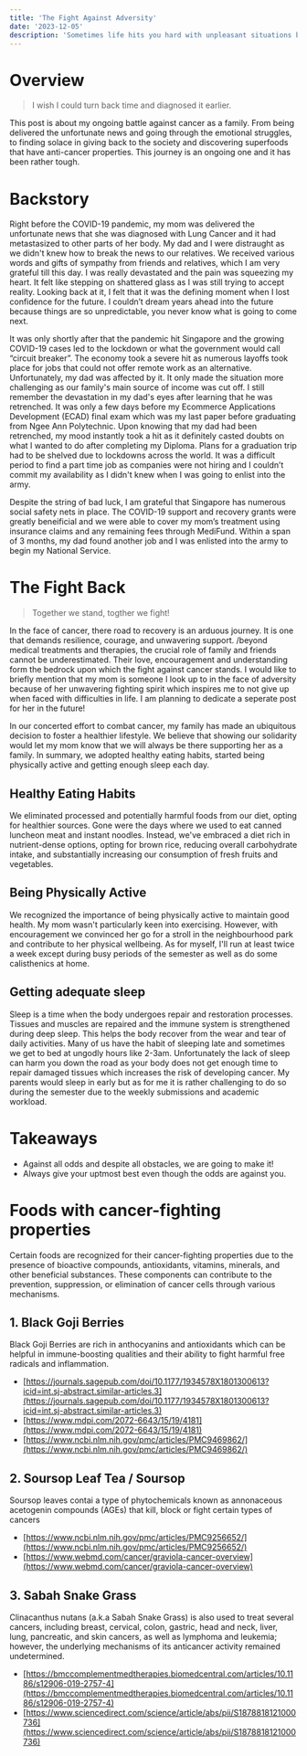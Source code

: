 ```yaml
---
title: 'The Fight Against Adversity'
date: '2023-12-05'
description: 'Sometimes life hits you hard with unpleasant situations but do not give up! Stand up and fight back!'
---
```


# Overview
> I wish I could turn back time and diagnosed it earlier.

This post is about my ongoing battle against cancer as a family. From being delivered the unfortunate news and going through the emotional struggles, to finding solace in giving back to the society and discovering superfoods that have anti-cancer properties. This journey is an ongoing one and it has been rather tough. 

# Backstory
Right before the COVID-19 pandemic, my mom was delivered the unfortunate news that she was diagnosed with Lung Cancer and it had metastasized to other parts of her body. My dad and I were distraught as we didn't knew how to break the news to our relatives. We received various words and gifts of sympathy from friends and relatives, which I am very grateful till this day. I was really devastated and the pain was squeezing my heart. It felt like stepping on shattered glass as I was still trying to accept reality. Looking back at it, I felt that it was the defining moment when I lost confidence for the future. I couldn’t dream years ahead into the future because things are so unpredictable, you never know what is going to come next.

It was only shortly after that the pandemic hit Singapore and the growing COVID-19 cases led to the lockdown or what the government would call “circuit breaker”. The economy took a severe hit as numerous layoffs took place for jobs that could not offer remote work as an alternative. Unfortunately, my dad was affected by it. It only made the situation more challenging as our family's main source of income was cut off. I still remember the devastation in my dad's eyes after learning that he was retrenched. It was only a few days before my Ecommerce Applications Development (ECAD) final exam which was my last paper before graduating from Ngee Ann Polytechnic. Upon knowing that my dad had been retrenched, my mood instantly took a hit as it definitely casted doubts on what I wanted to do after completing my Diploma. Plans for a graduation trip had to be shelved due to lockdowns across the world. It was a difficult period to find a part time job as companies were not hiring and I couldn’t commit my availability as I didn't knew when I was going to enlist into the army.

Despite the string of bad luck, I am grateful that Singapore has numerous social safety nets in place. The COVID-19 support and recovery grants were greatly beneificial and we were able to cover my mom’s treatment using insurance claims and any remaining fees through MediFund. Within a span of 3 months, my dad found another job and I was enlisted into the army to begin my National Service.


# The Fight Back
> Together we stand, togther we fight!

In the face of cancer, there road to recovery is an arduous journey. It is one that demands resilience, courage, and unwavering support. /beyond medical treatments and therapies, the crucial role of family and friends cannot be underestimated. Their love, encouragement and understanding form the bedrock upon which the fight against cancer stands. I would like to briefly mention that my mom is someone I look up to in the face of adversity because of her unwavering fighting spirit which inspires me to not give up when faced with difficulties in life. I am planning to dedicate a seperate post for her in the future!

In our concerted effort to combat cancer, my family has made an ubiquitous decision to foster a healthier lifestyle. We believe that showing our solidarity would let my mom know that we will always be there supporting her as a family. In summary, we adopted healthy eating habits, started being physically active and getting enough sleep each day.

## Healthy Eating Habits
We eliminated processed and potentially harmful foods from our diet, opting for healthier sources. Gone were the days where we used to eat canned luncheon meat and instant noodles. Instead, we've embraced a diet rich in nutrient-dense options, opting for brown rice, reducing overall carbohydrate intake, and substantially increasing our consumption of fresh fruits and vegetables.

## Being Physically Active
We recognized the importance of being physically active to maintain good health. My mom wasn't particularly keen into exercising. However, with encouragement we convinced her go for a stroll in the neighbourhood park and contribute to her physical wellbeing. As for myself, I'll run at least twice a week except during busy periods of the semester as well as do some calisthenics at home.

## Getting adequate sleep
Sleep is a time when the body undergoes repair and restoration processes. Tissues and muscles are repaired and the immune system is strengthened during deep sleep. This helps the body recover from the wear and tear of daily activities. Many of us have the habit of sleeping late and sometimes we get to bed at ungodly hours like 2-3am. Unfortunately the lack of sleep can harm you down the road as your body does not get enough time to repair damaged tissues which increases the risk of developing cancer. My parents would sleep in early but as for me it is rather challenging to do so during the semester due to the weekly submissions and academic workload.

# Takeaways
- Against all odds and despite all obstacles, we are going to make it!
- Always give your uptmost best even though the odds are against you.

# Foods with cancer-fighting properties
Certain foods are recognized for their cancer-fighting properties due to the presence of bioactive compounds, antioxidants, vitamins, minerals, and other beneficial substances. These components can contribute to the prevention, suppression, or elimination of cancer cells through various mechanisms.

## 1. Black Goji Berries
Black Goji Berries are rich in anthocyanins and antioxidants which can be helpful in immune-boosting qualities and their ability to fight harmful free radicals and inflammation.
- [https://journals.sagepub.com/doi/10.1177/1934578X1801300613?icid=int.sj-abstract.similar-articles.3](https://journals.sagepub.com/doi/10.1177/1934578X1801300613?icid=int.sj-abstract.similar-articles.3)
- [https://www.mdpi.com/2072-6643/15/19/4181](https://www.mdpi.com/2072-6643/15/19/4181)
- [https://www.ncbi.nlm.nih.gov/pmc/articles/PMC9469862/](https://www.ncbi.nlm.nih.gov/pmc/articles/PMC9469862/)

## 2. Soursop Leaf Tea / Soursop
Soursop leaves contai a type of phytochemicals known as annonaceous acetogenin compounds (AGEs) that kill, block or fight certain types of cancers
- [https://www.ncbi.nlm.nih.gov/pmc/articles/PMC9256652/](https://www.ncbi.nlm.nih.gov/pmc/articles/PMC9256652/)
- [https://www.webmd.com/cancer/graviola-cancer-overview](https://www.webmd.com/cancer/graviola-cancer-overview)

## 3. Sabah Snake Grass
Clinacanthus nutans (a.k.a Sabah Snake Grass) is also used to treat several cancers, including breast, cervical, colon, gastric, head and neck, liver, lung, pancreatic, and skin cancers, as well as lymphoma and leukemia; however, the underlying mechanisms of its anticancer activity remained undetermined.
- [https://bmccomplementmedtherapies.biomedcentral.com/articles/10.1186/s12906-019-2757-4](https://bmccomplementmedtherapies.biomedcentral.com/articles/10.1186/s12906-019-2757-4)
- [https://www.sciencedirect.com/science/article/abs/pii/S1878818121000736](https://www.sciencedirect.com/science/article/abs/pii/S1878818121000736)